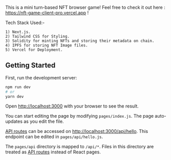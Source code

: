 This is a mini turn-based NFT browser game! Feel free to check it out here : https://nft-game-client-pro.vercel.app !

Tech Stack Used:-

    1) Next.js.
    2) Tailwind CSS for Styling.
    3) Solidity for minting NFTs and storing their metadata on chain.
    4) IPFS for storing NFT Image files.
    5) Vercel for Deployment.


## Getting Started

First, run the development server:

```bash
npm run dev
# or
yarn dev
```

Open [http://localhost:3000](http://localhost:3000) with your browser to see the result.

You can start editing the page by modifying `pages/index.js`. The page auto-updates as you edit the file.

[API routes](https://nextjs.org/docs/api-routes/introduction) can be accessed on [http://localhost:3000/api/hello](http://localhost:3000/api/hello). This endpoint can be edited in `pages/api/hello.js`.

The `pages/api` directory is mapped to `/api/*`. Files in this directory are treated as [API routes](https://nextjs.org/docs/api-routes/introduction) instead of React pages.